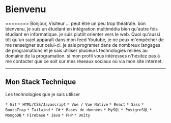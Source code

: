 # Bienvenu
========
Bonjour, Visiteur ... peut être un peu trop théatrale. bon bienvenu, je suis un étudiant en intégration multimédia bien qu'autre fois étudiant en informatique. je suis plutôt orienter vers le web. Quoi qu'aussi tôt qu'un sujet apparaît dans mon feed Youtube, je ne peux m'empêcher de me renseigner sur celui-ci. je sais programer dans de nombreux langages de programations et je sais utiliser plusieurs technologies reliées au domaine de la programation. si mon profil vous intéresses n'hésitez pas à me contacter que ce soit sur mes réseaux sociaux où via mon site internet.

------------------
## Mon Stack Technique
Les technologies que je sais utiliser

`* Git`
`* HTML/CSS/Javascript`
    `* Vue / Vue Native`
    `* React`
    `* Sass`
    `* BootsTrap`
    `* Tailwind`
`* C#`
`* Bases de données`
    `* MySQL`
    `* PostgreSQL`
    `* MongoDB`
    `* Firebase`
`* Java`
`* PHP`
`* Unity`
